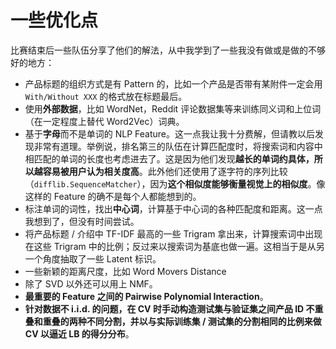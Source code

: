 
# 一些优化点


比赛结束后一些队伍分享了他们的解法，从中我学到了一些我没有做或是做的不够好的地方：

- 产品标题的组织方式是有 Pattern 的，比如一个产品是否带有某附件一定会用 `With/Without XXX` 的格式放在标题最后。
- 使用**外部数据**，比如 WordNet，Reddit 评论数据集等来训练同义词和上位词（在一定程度上替代 Word2Vec）词典。
- 基于**字母**而不是单词的 NLP Feature。这一点我让我十分费解，但请教以后发现非常有道理。举例说，排名第三的队伍在计算匹配度时，将搜索词和内容中相匹配的单词的长度也考虑进去了。这是因为他们发现**越长的单词约具体，所以越容易被用户认为相关度高**。此外他们还使用了逐字符的序列比较（`difflib.SequenceMatcher`），因为**这个相似度能够衡量视觉上的相似度**。像这样的 Feature 的确不是每个人都能想到的。
- 标注单词的词性，找出**中心词**，计算基于中心词的各种匹配度和距离。这一点我想到了，但没有时间尝试。
- 将产品标题 / 介绍中 TF-IDF 最高的一些 Trigram 拿出来，计算搜索词中出现在这些 Trigram 中的比例；反过来以搜索词为基底也做一遍。这相当于是从另一个角度抽取了一些 Latent 标识。
- 一些新颖的距离尺度，比如 Word Movers Distance
- 除了 SVD 以外还可以用上 NMF。
- **最重要的 Feature 之间的 Pairwise Polynomial Interaction**。
- **针对数据不 i.i.d. 的问题，在 CV 时手动构造测试集与验证集之间产品 ID 不重叠和重叠的两种不同分割，并以与实际训练集 / 测试集的分割相同的比例来做 CV 以逼近 LB 的得分分布**。
